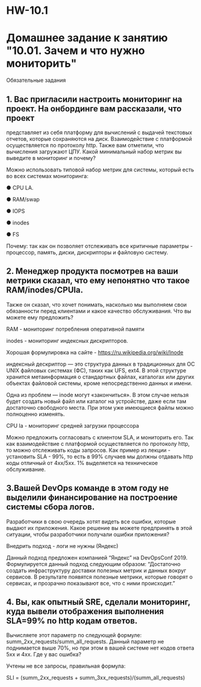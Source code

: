 # HW-10.1

# Домашнее задание к занятию "10.01. Зачем и что нужно мониторить"

Обязательные задания

##  1. Вас пригласили настроить мониторинг на проект. На онбординге вам рассказали, что проект 

представляет из себя платформу для вычислений с выдачей текстовых отчетов, 
которые сохраняются на диск. Взаимодействие с платформой осуществляется по протоколу http. 
Также вам отметили, что вычисления загружают ЦПУ. Какой минимальный набор метрик вы выведите в мониторинг и почему?

Можно использовать типовой набор метрик для системы, который есть во всех системах мониторинга:

  ● CPU LA.
  
  ● RAM/swap
  
  ● IOPS
  
  ● inodes
  
  ● FS

Почему: так как он позволяет отслеживать все критичные параметры - процессор, память, диски, дискрипторы и файловую систему.

##  2. Менеджер продукта посмотрев на ваши метрики сказал, что ему непонятно что такое RAM/inodes/CPUla.

Также он сказал, что хочет понимать, насколько мы выполняем свои обязанности 
перед клиентами и какое качество обслуживания. Что вы можете ему предложить?

RAM - мониторинг потребления оперативной памяти

inodes - мониторинг индексных дискрипторов.

Хорошая формулировка на сайте - https://ru.wikipedia.org/wiki/Inode

индексный дескриптор — это структура данных в традиционных для ОС UNIX файловых системах (ФС), 
таких как UFS, ext4. В этой структуре хранится метаинформация о стандартных файлах, 
каталогах или других объектах файловой системы, кроме непосредственно данных и имени.

Одна из проблем — inode могут «закончиться». В этом случае нельзя будет создать новый файл или каталог на устройстве, 
даже если там достаточно свободного места. 
При этом уже имеющиеся файлы можно полноценно изменять.

CPU la - мониторинг средней загрузки процессора

Можно предложить согласовать с клиентом SLA, и мониторить его. 
Так как взаимодействие с платформой осуществляется по протоколу http, то можно отслеживать коды запросов.
Как пример из лекции - установить SLA - 99%, то есть в 99% случаев мы должны отдавать http коды отличный от 4xx/5xx. 1%
выделяется на техническое обслуживание.

##  3.Вашей DevOps команде в этом году не выделили финансирование на построение системы сбора логов. 

Разработчики в свою очередь хотят видеть все ошибки, которые выдают их приложения. 
Какое решение вы можете предпринять в этой ситуации, чтобы разработчики получали ошибки приложения?

Внедрить подход - логи не нужны (Яндекс)

Данный подход предложен компанией “Яндекс”
на DevOpsConf 2019.
Формулируется данный подход следующим образом:
“Достаточно создать инфраструктуру доставки полезных
метрик и данных вокруг сервисов. В результате появятся
полезные метрики, которые говорят о сервисах, и прозрачно
показывают все, что с ними происходит.”

##  4. Вы, как опытный SRE, сделали мониторинг, куда вывели отображения выполнения SLA=99% по http кодам ответов. 

Вычисляете этот параметр по следующей формуле: summ_2xx_requests/summ_all_requests. 
Данный параметр не поднимается выше 70%, но при этом в вашей системе нет кодов ответа 5xx и 4xx. Где у вас ошибка?

Учтены не все запросы, правильная формула:

SLI = (summ_2xx_requests + summ_3xx_requests)/(summ_all_requests)

